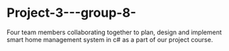 # Project-3---group-8-
Four team members collaborating together to plan, design and implement smart home management system in c# as a part of our project course.
